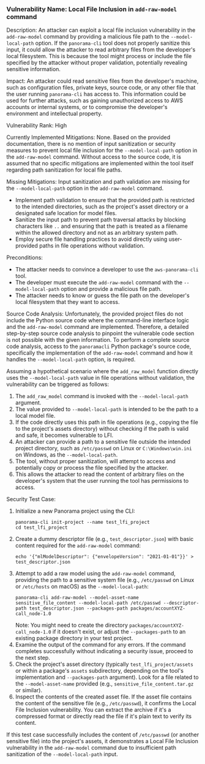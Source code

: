 ### Vulnerability Name: Local File Inclusion in `add-raw-model` command

Description:
An attacker can exploit a local file inclusion vulnerability in the `add-raw-model` command by providing a malicious file path to the `--model-local-path` option. If the `panorama-cli` tool does not properly sanitize this input, it could allow the attacker to read arbitrary files from the developer's local filesystem. This is because the tool might process or include the file specified by the attacker without proper validation, potentially revealing sensitive information.

Impact:
An attacker could read sensitive files from the developer's machine, such as configuration files, private keys, source code, or any other file that the user running `panorama-cli` has access to. This information could be used for further attacks, such as gaining unauthorized access to AWS accounts or internal systems, or to compromise the developer's environment and intellectual property.

Vulnerability Rank: High

Currently Implemented Mitigations:
None. Based on the provided documentation, there is no mention of input sanitization or security measures to prevent local file inclusion for the `--model-local-path` option in the `add-raw-model` command.  Without access to the source code, it is assumed that no specific mitigations are implemented within the tool itself regarding path sanitization for local file paths.

Missing Mitigations:
Input sanitization and path validation are missing for the `--model-local-path` option in the `add-raw-model` command.
- Implement path validation to ensure that the provided path is restricted to the intended directories, such as the project's asset directory or a designated safe location for model files.
- Sanitize the input path to prevent path traversal attacks by blocking characters like `..` and ensuring that the path is treated as a filename within the allowed directory and not as an arbitrary system path.
- Employ secure file handling practices to avoid directly using user-provided paths in file operations without validation.

Preconditions:
- The attacker needs to convince a developer to use the `aws-panorama-cli` tool.
- The developer must execute the `add-raw-model` command with the `--model-local-path` option and provide a malicious file path.
- The attacker needs to know or guess the file path on the developer's local filesystem that they want to access.

Source Code Analysis:
Unfortunately, the provided project files do not include the Python source code where the command-line interface logic and the `add-raw-model` command are implemented. Therefore, a detailed step-by-step source code analysis to pinpoint the vulnerable code section is not possible with the given information. To perform a complete source code analysis, access to the `panoramacli` Python package's source code, specifically the implementation of the `add-raw-model` command and how it handles the `--model-local-path` option, is required.

Assuming a hypothetical scenario where the `add_raw_model` function directly uses the `--model-local-path` value in file operations without validation, the vulnerability can be triggered as follows:
1. The `add_raw_model` command is invoked with the `--model-local-path` argument.
2. The value provided to `--model-local-path` is intended to be the path to a local model file.
3. If the code directly uses this path in file operations (e.g., copying the file to the project's assets directory) without checking if the path is valid and safe, it becomes vulnerable to LFI.
4. An attacker can provide a path to a sensitive file outside the intended project directory, such as `/etc/passwd` on Linux or `C:\Windows\win.ini` on Windows, as the `--model-local-path`.
5. The tool, without proper sanitization, will attempt to access and potentially copy or process the file specified by the attacker.
6. This allows the attacker to read the content of arbitrary files on the developer's system that the user running the tool has permissions to access.

Security Test Case:
1. Initialize a new Panorama project using the CLI:
   ```shell
   panorama-cli init-project --name test_lfi_project
   cd test_lfi_project
   ```
2. Create a dummy descriptor file (e.g., `test_descriptor.json`) with basic content required for the `add-raw-model` command:
   ```shell
   echo '{"mlModelDescriptor": {"envelopeVersion": "2021-01-01"}}' > test_descriptor.json
   ```
3. Attempt to add a raw model using the `add-raw-model` command, providing the path to a sensitive system file (e.g., `/etc/passwd` on Linux or `/etc/hosts` on macOS) as the `--model-local-path`:
   ```shell
   panorama-cli add-raw-model --model-asset-name sensitive_file_content --model-local-path /etc/passwd --descriptor-path test_descriptor.json --packages-path packages/accountXYZ-call_node-1.0
   ```
   Note: You might need to create the directory `packages/accountXYZ-call_node-1.0` if it doesn't exist, or adjust the `--packages-path` to an existing package directory in your test project.
4. Examine the output of the command for any errors. If the command completes successfully without indicating a security issue, proceed to the next step.
5. Check the project's asset directory (typically `test_lfi_project/assets` or within a package's `assets` subdirectory, depending on the tool's implementation and `--packages-path` argument). Look for a file related to the `--model-asset-name` provided (e.g., `sensitive_file_content.tar.gz` or similar).
6. Inspect the contents of the created asset file. If the asset file contains the content of the sensitive file (e.g., `/etc/passwd`), it confirms the Local File Inclusion vulnerability. You can extract the archive if it's a compressed format or directly read the file if it's plain text to verify its content.

If this test case successfully includes the content of `/etc/passwd` (or another sensitive file) into the project's assets, it demonstrates a Local File Inclusion vulnerability in the `add-raw-model` command due to insufficient path sanitization of the `--model-local-path` input.